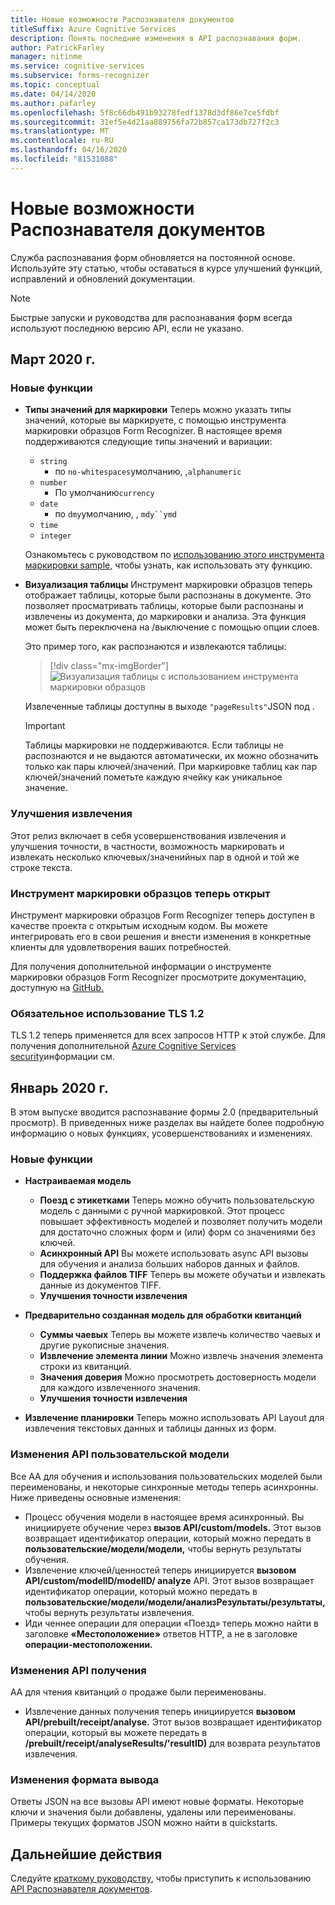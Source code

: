 ```yaml
---
title: Новые возможности Распознавателя документов
titleSuffix: Azure Cognitive Services
description: Понять последние изменения в API распознавания форм.
author: PatrickFarley
manager: nitinme
ms.service: cognitive-services
ms.subservice: forms-recognizer
ms.topic: conceptual
ms.date: 04/14/2020
ms.author: pafarley
ms.openlocfilehash: 5f8c66db491b93278fedf1378d3df86e7ce5fdbf
ms.sourcegitcommit: 31ef5e4d21aa889756fa72b857ca173db727f2c3
ms.translationtype: MT
ms.contentlocale: ru-RU
ms.lasthandoff: 04/16/2020
ms.locfileid: "81531088"
---
```

# <a name="whats-new-in-form-recognizer"></a>Новые возможности Распознавателя документов

Служба распознавания форм обновляется на постоянной основе. Используйте эту статью, чтобы оставаться в курсе улучшений функций, исправлений и обновлений документации.

> [!NOTE]
> Быстрые запуски и руководства для распознавания форм всегда используют последнюю версию API, если не указано.

## <a name="march-2020"></a>Март 2020 г. 

### <a name="new-features"></a>Новые функции

* **Типы значений для маркировки** Теперь можно указать типы значений, которые вы маркируете, с помощью инструмента маркировки образцов Form Recognizer. В настоящее время поддерживаются следующие типы значений и вариации:
  * `string`
    * по `no-whitespaces`умолчанию, ,`alphanumeric`
  * `number`
    * По умолчанию`currency`
  * `date` 
    * по `dmy`умолчанию, , `mdy``ymd`
  * `time`
  * `integer`

  Ознакомьтесь с руководством по [использованию этого инструмента маркировки sample,](./quickstarts/label-tool.md#specify-tag-value-types) чтобы узнать, как использовать эту функцию.


* **Визуализация таблицы** Инструмент маркировки образцов теперь отображает таблицы, которые были распознаны в документе. Это позволяет просматривать таблицы, которые были распознаны и извлечены из документа, до маркировки и анализа. Эта функция может быть переключена на /выключение с помощью опции слоев.

  Это пример того, как распознаются и извлекаются таблицы:

  > [!div class="mx-imgBorder"]
  > ![Визуализация таблицы с использованием инструмента маркировки образцов](./media/whats-new/formre-table-viz.png)

    Извлеченные таблицы доступны в выходе `"pageResults"`JSON под .

  > [!IMPORTANT]
  > Таблицы маркировки не поддерживаются. Если таблицы не распознаются и не выдаются автоматически, их можно обозначить только как пары ключей/значений. При маркировке таблиц как пар ключей/значений пометьте каждую ячейку как уникальное значение.

### <a name="extraction-enhancements"></a>Улучшения извлечения

Этот релиз включает в себя усовершенствования извлечения и улучшения точности, в частности, возможность маркировать и извлекать несколько ключевых/значенийных пар в одной и той же строке текста. 
 
### <a name="sample-labeling-tool-is-now-open-source"></a>Инструмент маркировки образцов теперь открыт

Инструмент маркировки образцов Form Recognizer теперь доступен в качестве проекта с открытым исходным кодом. Вы можете интегрировать его в свои решения и внести изменения в конкретные клиенты для удовлетворения ваших потребностей.

Для получения дополнительной информации о инструменте маркировки образцов Form Recognizer просмотрите документацию, доступную на [GitHub.](https://github.com/microsoft/OCR-Form-Tools/blob/master/README.md)

### <a name="tls-12-enforcement"></a>Обязательное использование TLS 1.2

TLS 1.2 теперь применяется для всех запросов HTTP к этой службе. Для получения дополнительной [Azure Cognitive Services security](../cognitive-services-security.md)информации см.

## <a name="january-2020"></a>Январь 2020 г.

В этом выпуске вводится распознавание формы 2.0 (предварительный просмотр). В приведенных ниже разделах вы найдете более подробную информацию о новых функциях, усовершенствованиях и изменениях. 

### <a name="new-features"></a>Новые функции

* **Настраиваемая модель**
  * **Поезд с этикетками** Теперь можно обучить пользовательскую модель с данными с ручной маркировкой. Этот процесс повышает эффективность моделей и позволяет получить модели для достаточно сложных форм и (или) форм со значениями без ключей.
  * **Асинхронный API** Вы можете использовать async API вызовы для обучения и анализа больших наборов данных и файлов.
  * **Поддержка файлов TIFF** Теперь вы можете обучатьи и извлекать данные из документов TIFF.
  * **Улучшения точности извлечения**

* **Предварительно созданная модель для обработки квитанций**
  * **Суммы чаевых** Теперь вы можете извлечь количество чаевых и другие рукописные значения.
  * **Извлечение элемента линии** Можно извлечь значения элемента строки из квитанций.
  * **Значения доверия** Можно просмотреть достоверность модели для каждого извлеченного значения.
  * **Улучшения точности извлечения**

* **Извлечение планировки** Теперь можно использовать API Layout для извлечения текстовых данных и таблицы данных из форм.

### <a name="custom-model-api-changes"></a>Изменения API пользовательской модели

Все AA для обучения и использования пользовательских моделей были переименованы, и некоторые синхронные методы теперь асинхронны. Ниже приведены основные изменения:

* Процесс обучения модели в настоящее время асинхронный. Вы инициируете обучение через **вызов API/custom/models.** Этот вызов возвращает идентификатор операции, который можно передать в **пользовательские/модели/модели,** чтобы вернуть результаты обучения.
* Извлечение ключей/ценностей теперь инициируется **вызовом API/custom/modelID/modelID/ analyze** API. Этот вызов возвращает идентификатор операции, который можно передать в **пользовательские/модели/модели/анализРезультаты/результаты,** чтобы вернуть результаты извлечения.
* Иди ченнее операции для операции «Поезд» теперь можно найти в заголовке **«Местоположение»** ответов HTTP, а не в заголовке **операции-местоположении.**

### <a name="receipt-api-changes"></a>Изменения API получения

AA для чтения квитанций о продаже были переименованы.

* Извлечение данных получения теперь инициируется **вызовом API/prebuilt/receipt/analyse.** Этот вызов возвращает идентификатор операции, который вы можете передать в **/prebuilt/receipt/analyseResults/'resultID)** для возврата результатов извлечения.

### <a name="output-format-changes"></a>Изменения формата вывода

Ответы JSON на все вызовы API имеют новые форматы. Некоторые ключи и значения были добавлены, удалены или переименованы. Примеры текущих форматов JSON можно найти в quickstarts.

## <a name="next-steps"></a>Дальнейшие действия

Следуйте [краткому руководству](quickstarts/curl-train-extract.md), чтобы приступить к использованию [API Распознавателя документов](https://westus2.dev.cognitive.microsoft.com/docs/services/form-recognizer-api-v2-preview/operations/AnalyzeWithCustomForm).